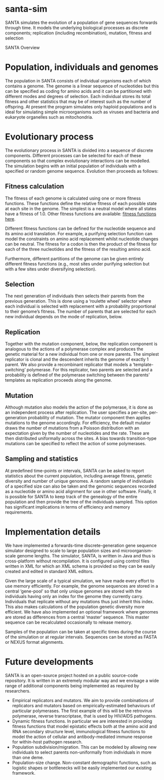 # santa-sim
SANTA simulates the evolution of a population of gene sequences forwards through time. It models the underlying biological processes as discrete components; replication (including recombination), mutation, fitness and selection

SANTA Overview
# Population, individuals and genomes #
The population in SANTA consists of individual organisms each of which contains a genome. The genome is a linear sequence of nucleotides but this can be specified as coding for amino acids and it can be partitioned with different modes and degrees of selection. Each individual stores its total fitness and other statistics that may be of interest such as the number of offspring. At present the program simulates only haploid populations and is ideal for simulating simple microorganisms such as viruses and bacteria and eukaryote organelles such as mitochondria.
# Evolutionary process #
The evolutionary process in SANTA is divided into a sequence of discrete components. Different processes can be selected for each of these components so that complex evolutionary interactions can be modelled. The simulation begins with an initial population of individuals with a specified or random genome sequence. Evolution then proceeds as follows:
## Fitness calculation ##
The fitness of each genome is calculated using one or more fitness functions. These functions define the relative fitness of each possible state at each site in the genome. The simplest is a neutral model where all states have a fitness of 1.0. Other fitness functions are available: [fitness functions here](list.md).

Different fitness functions can be defined for the nucleotide sequence and its amino acid translation. For example, a purifying selection function can model the constraints on amino acid replacement whilst nucleotide changes can be neutral. The fitness for a codon is then the product of the fitness for each of the three nucleotides and the fitness of the resulting amino acid.

Furthermore, different partitions of the genome can be given entirely different fitness functions (e.g., most sites under purifying selection but with a few sites under diversifying selection).
## Selection ##
The next generation of individuals then selects their parents from the previous generation. This is done using a ‘roulette wheel’ selector where each individual is selected with replacement with a probability proportional to their genome’s fitness.  The number of parents that are selected for each new individual depends on the mode of replication, below.
## Replication ##
Together with the mutation component, below, the replication component is analogous to the actions of a polymerase complex and produces the genetic material for a new individual from one or more parents. The simplest replicator is clonal and the descendent inherits the genome of exactly 1 parent. We also provide a recombinant replicator that models a ‘template-switching’ polymerase. For this replicator, two parents are selected and a probability is defined of the polymerase switching between the parents’ templates as replication proceeds along the genome.
## Mutation ##
Although mutation also models the action of the polymerase, it is done as an independent process after replication. The user specifies a per-site, per-generation probability of mutation. The mutator component then applies mutations to the genome accordingly. For efficiency, the default mutator draws the number of mutations from a Poisson distribution with an expectation given by the number of nucleotides and the rate. These are then distributed uniformally across the sites. A bias towards transition-type mutations can be specified to reflect the action of some polymerases.
## Sampling and statistics ##
At predefined time-points or intervals, SANTA can be asked to report statistics about the current population, including average fitness, genetic diversity and number of unique genomes. A random sample of individuals of a specified size can also be taken and the genomic sequences recorded as a nucleotide or amino acid alignment for use in other software. Finally, it is possible for SANTA to keep track of the genealogy of the entire population and then provide the tree of the individuals sampled. This option has significant implications in terms of efficiency and memory requirements.
# Implementation details #
We have implemented a forwards-time discrete-generation gene sequence simulator designed to scale to large population sizes and microorganism-scale genome lengths. The simulator, SANTA, is written in Java and thus is cross-platform without recompilation. It is configured using control files written in XML for which an XML schema is provided so they can be easily created and edited in standard XML editors.

Given the large scale of a typical simulation, we have made every effort to use memory efficiently. For example, the genome sequences are stored in a central ‘gene-pool’ so that only unique genomes are stored with the individuals having only an index for the genome they currently carry. Individuals that replicate without any mutations thus just inherit this index. This also makes calculations of the population genetic diversity more efficient. We have also implemented an optional framework where genomes are stored as differences from a central ‘master’ sequence. This master sequence can be recalculated occasionally to release memory.

Samples of the population can be taken at specific times during the course of the simulation or at regular intervals. Sequences can be stored as FASTA or NEXUS format alignments.
# Future developments #
SANTA is an open-source project hosted on a public source-code repository. It is written in an extremely modular way and we envisage a wide range of additional components being implemented as required by researchers.
  * Empirical replicators and mutators. We aim to provide combinations of replicators and mutators based on empirically-estimated behaviours of particular polymerases. The first example of this will be the retrovirus polymerase, reverse transcriptase, that is used by HIV/AIDS pathogens.
  * Dynamic fitness functions. In particular we are interested in providing fitness functions that model epistatic effects both at the amino acid and RNA secondary structure level, immunological fitness functions to model the action of cellular and antibody-mediated immune response for within-host pathogen research.
  * Population subdivision/migration. This can be modeled by allowing new individuals to select parents non-uniformally from individuals in more than one deme.
  * Population-size change. Non-constant demographic functions, such as logistic shapes or bottlenecks will be easily implemented our existing framework.
